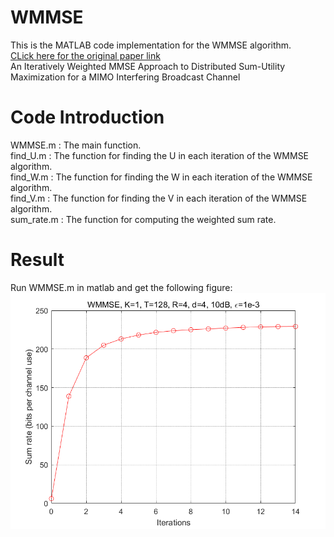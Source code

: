 # WMMSE
This is the MATLAB code implementation for the WMMSE algorithm.  
[CLick here for the original paper link](http://ieeexplore.ieee.org/document/5756489/)  
An Iteratively Weighted MMSE Approach to Distributed Sum-Utility Maximization for a MIMO Interfering Broadcast Channel  
# Code Introduction
WMMSE.m : The main function.  
find_U.m : The function for finding the U in each iteration of the WMMSE algorithm.  
find_W.m : The function for finding the W in each iteration of the WMMSE algorithm.  
find_V.m : The function for finding the V in each iteration of the WMMSE algorithm.   
sum_rate.m : The function for computing the weighted sum rate.  
# Result  
Run WMMSE.m in matlab and get the following figure:  
![result](result.png)  
